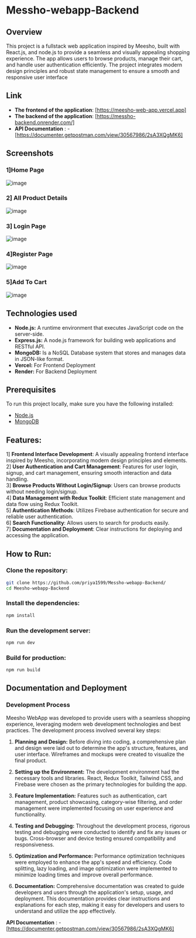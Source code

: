 # Messho-webapp-Backend


## Overview
This project is a fullstack web application inspired by Meesho, built with React.js, and node.js to provide a seamless and visually appealing shopping experience. The app allows users to browse products, manage their cart, and handle user authentication efficiently. The project integrates modern design principles and robust state management to ensure a smooth and responsive user interface

## Link
- **The frontend of the application**: [https://meesho-web-app.vercel.app]
- **The backend of the application**: [https://messho-backend.onrender.com/]
- **API Documentation** : - [https://documenter.getpostman.com/view/30567986/2sA3XQgMK6]
  
## Screenshots
### 1]Home Page

![image](https://github.com/priya1599/Meesho-WebApp/assets/128911820/328f3603-c00d-4da6-8dbb-c0debc00d23d)

### 2] All Product Details
![image](https://github.com/priya1599/Meesho-WebApp/assets/128911820/4408de32-3685-4775-9e26-fa979bfcacae)

### 3] Login Page
![image](https://github.com/priya1599/Meesho-WebApp/assets/128911820/edf4e3c5-99b5-48b2-a430-af4935196bb7)

### 4]Register Page
![image](https://github.com/priya1599/Meesho-WebApp/assets/128911820/9fe32599-3986-4c84-a20e-f99590cf65d4)

### 5]Add To Cart
![image](https://github.com/priya1599/Meesho-WebApp/assets/128911820/9478833f-7989-44ef-841a-66b6e8c8745e)


## Technologies used

- **Node.js:** A runtime environment that executes JavaScript code on the server-side.
- **Express.js:** A node.js framework for building web applications and RESTful API.
- **MongoDB:** Is a NoSQL Database system that stores and manages data in JSON-like format.
- **Vercel:** For Frontend Deployment
- **Render:** For Backend Deployment
  
## Prerequisites

To run this project locally, make sure you have the following installed:

- [Node.js](https://nodejs.org/)
- [MongoDB](https://www.mongodb.com/)

## Features:

1] **Frontend Interface Development**: A visually appealing frontend interface inspired by Meesho, incorporating modern design principles and elements.\
2] **User Authentication and Cart Management**: Features for user login, signup, and cart management, ensuring smooth interaction and data handling.\
3] **Browse Products Without Login/Signup**: Users can browse products without needing login/signup.\
4] **Data Management with Redux Toolkit**: Efficient state management and data flow using Redux Toolkit.\
5] **Authentication Methods**: Utilizes Firebase authentication for secure and reliable user authentication.\
6] **Search Functionality**: Allows users to search for products easily.\
7] **Documentation and Deployment**: Clear instructions for deploying and accessing the application.

## How to Run:

### **Clone the repository:**
```bash
git clone https://github.com/priya1599/Messho-webapp-Backend/
cd Meesho-webapp-Backend
```

### **Install the dependencies:**

```bash
npm install
```

### **Run the development server:**

```bash
npm run dev
```

### **Build for production:**

```bash
npm run build
```

## Documentation and Deployment
### Development Process

Meesho WebApp was developed to provide users with a seamless shopping experience, leveraging modern web development technologies and best practices. The development process involved several key steps:

1. **Planning and Design:** Before diving into coding, a comprehensive plan and design were laid out to determine the app's structure, features, and user interface. Wireframes and mockups were created to visualize the final product.

2. **Setting up the Environment:** The development environment had the necessary tools and libraries. React, Redux Toolkit, Tailwind CSS, and Firebase were chosen as the primary technologies for building the app.

3. **Feature Implementation:** Features such as authentication, cart management, product showcasing, category-wise filtering, and order management were implemented focusing on user experience and functionality.

4. **Testing and Debugging:** Throughout the development process, rigorous testing and debugging were conducted to identify and fix any issues or bugs. Cross-browser and device testing ensured compatibility and responsiveness.

5. **Optimization and Performance:** Performance optimization techniques were employed to enhance the app's speed and efficiency. Code splitting, lazy loading, and image optimization were implemented to minimize loading times and improve overall performance.

6. **Documentation:** Comprehensive documentation was created to guide developers and users through the application's setup, usage, and deployment. This documentation provides clear instructions and explanations for each step, making it easy for developers and users to understand and utilize the app effectively.

**API Documentation** : - [https://documenter.getpostman.com/view/30567986/2sA3XQgMK6]


